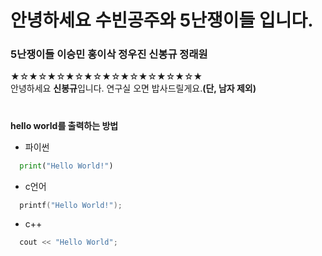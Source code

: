 # 안녕하세요 수빈공주와 5난쟁이들 입니다.
### 5난쟁이들 이승민 홍이삭 정우진 신봉규 정래원
  
★☆★☆★☆★☆★☆★☆★☆★☆★☆★☆★<br>
안녕하세요 **신봉규**입니다.
연구실 오면 밥사드릴게요.**(단, 남자 제외)**
<br>
#
**hello world를 출력하는 방법**
* 파이썬
```py
  print("Hello World!")
```
* c언어
```c
  printf("Hello World!");
```
* c++
```c++
  cout << "Hello World";
```

